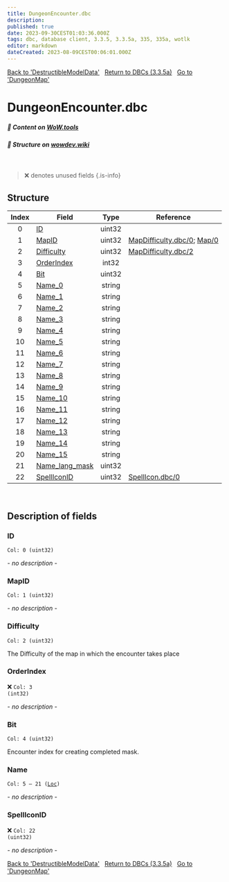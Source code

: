 ```yaml
---
title: DungeonEncounter.dbc
description:
published: true
date: 2023-09-30CEST01:03:36.000Z
tags: dbc, database client, 3.3.5, 3.3.5a, 335, 335a, wotlk
editor: markdown
dateCreated: 2023-08-09CEST00:06:01.000Z
---
```

<a href="https://trinitycore.info/files/DBC/335/destructiblemodeldata" class="mt-5 v-btn v-btn--depressed v-btn--flat v-btn--outlined theme--light v-size--default darkblue--text text--lighten-3"><span class="v-btn__content"><i aria-hidden="true" class="v-icon notranslate v-icon--left mdi mdi-arrow-left theme--light"></i><span>Back to 'DestructibleModelData'</span></span></a>&nbsp;&nbsp;&nbsp;<a href="https://trinitycore.info/files/DBC/335/DBC" class="mt-5 v-btn v-btn--depressed v-btn--flat v-btn--outlined theme--light v-size--default darkblue--text text--lighten-3"><span class="v-btn__content"><i aria-hidden="true" class="v-icon notranslate v-icon--left mdi mdi-home-outline theme--light"></i><span>Return to DBCs (3.3.5a)</span></span></a>&nbsp;&nbsp;&nbsp;<a href="https://trinitycore.info/files/DBC/335/dungeonmap" class="mt-5 v-btn v-btn--depressed v-btn--flat v-btn--outlined theme--light v-size--default darkblue--text text--lighten-3"><span class="v-btn__content"><span>Go to 'DungeonMap'</span><i aria-hidden="true" class="v-icon notranslate v-icon--right mdi mdi-arrow-right theme--light"></i></span></a>

# DungeonEncounter.dbc
##### :open_book: Content on [WoW.tools](https://wow.tools/dbc/?dbc=dungeonencounter&build=3.3.5.12340)
##### :pencil: Structure on [wowdev.wiki](https://wowdev.wiki/DB/DungeonEncounter)
&nbsp;

> :x: denotes unused fields
{.is-info}


## Structure

| Index | Field | Type | Reference |
| :---: | --- | :---: | --- |
| 0 | [ID](#id-alt) | uint32 |  |
| 1 | [MapID](#mapid) | uint32 | [MapDifficulty.dbc/0](/files/DBC/335/mapdifficulty#id-alt); [Map/0](/files/DBC/335/map#id-alt) |
| 2 | [Difficulty](#difficulty) | uint32 | [MapDifficulty.dbc/2](/files/DBC/335/mapdifficulty#difficulty) |
| 3 | [OrderIndex](#orderindex) | int32 |  |
| 4 | [Bit](#bit) | uint32 |  |
| 5 | [Name_0](#name-alt) | string |  |
| 6 | [Name_1](#name-alt) | string |  |
| 7 | [Name_2](#name-alt) | string |  |
| 8 | [Name_3](#name-alt) | string |  |
| 9 | [Name_4](#name-alt) | string |  |
| 10 | [Name_5](#name-alt) | string |  |
| 11 | [Name_6](#name-alt) | string |  |
| 12 | [Name_7](#name-alt) | string |  |
| 13 | [Name_8](#name-alt) | string |  |
| 14 | [Name_9](#name-alt) | string |  |
| 15 | [Name_10](#name-alt) | string |  |
| 16 | [Name_11](#name-alt) | string |  |
| 17 | [Name_12](#name-alt) | string |  |
| 18 | [Name_13](#name-alt) | string |  |
| 19 | [Name_14](#name-alt) | string |  |
| 20 | [Name_15](#name-alt) | string |  |
| 21 | [Name_lang_mask](#name-alt) | uint32 |  |
| 22 | [SpellIconID](#spelliconid) | uint32 | [SpellIcon.dbc/0](/files/DBC/335/spellicon#id-alt) |
&nbsp;
## Description of fields

### ID <!-- {#id-alt} -->
<code>Col: 0 (uint32)</code>

*- no description -*
&nbsp;

### MapID
<code>Col: 1 (uint32)</code>

*- no description -*
&nbsp;

### Difficulty
<code>Col: 2 (uint32)</code>

The Difficulty of the map in which the encounter takes place
&nbsp;

### OrderIndex
:x: <code>Col: 3 (int32)</code>

*- no description -*
&nbsp;

### Bit
<code>Col: 4 (uint32)</code>

Encounter index for creating completed mask.
&nbsp;

### Name <!-- {#name-alt} -->
<code>Col: 5 &ndash; 21 ([Loc](/how-to/localization))</code>

*- no description -*
&nbsp;

### SpellIconID
:x: <code>Col: 22 (uint32)</code>

*- no description -*
&nbsp;

<a href="https://trinitycore.info/files/DBC/335/destructiblemodeldata" class="mt-5 v-btn v-btn--depressed v-btn--flat v-btn--outlined theme--light v-size--default darkblue--text text--lighten-3"><span class="v-btn__content"><i aria-hidden="true" class="v-icon notranslate v-icon--left mdi mdi-arrow-left theme--light"></i><span>Back to 'DestructibleModelData'</span></span></a>&nbsp;&nbsp;&nbsp;<a href="https://trinitycore.info/files/DBC/335/DBC" class="mt-5 v-btn v-btn--depressed v-btn--flat v-btn--outlined theme--light v-size--default darkblue--text text--lighten-3"><span class="v-btn__content"><i aria-hidden="true" class="v-icon notranslate v-icon--left mdi mdi-home-outline theme--light"></i><span>Return to DBCs (3.3.5a)</span></span></a>&nbsp;&nbsp;&nbsp;<a href="https://trinitycore.info/files/DBC/335/dungeonmap" class="mt-5 v-btn v-btn--depressed v-btn--flat v-btn--outlined theme--light v-size--default darkblue--text text--lighten-3"><span class="v-btn__content"><span>Go to 'DungeonMap'</span><i aria-hidden="true" class="v-icon notranslate v-icon--right mdi mdi-arrow-right theme--light"></i></span></a>
